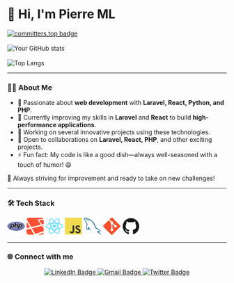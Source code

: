 # 👋 Hi, I'm Pierre ML  

[![committers.top badge](https://user-badge.committers.top/congo_kinshasa/Pierre-ML.svg)](https://user-badge.committers.top/congo_kinshasa/Pierre-ML)  
<br>
![Your GitHub stats](https://github-readme-stats.vercel.app/api?username=Pierre-ML&show_icons=true&theme=radical)  
<br>
![Top Langs](https://github-readme-stats.vercel.app/api/top-langs/?username=Pierre-ML&hide_progress=false&layout=compact&count_private=true&theme=material-palenight)  

---

### :man_technologist: About Me  
- 👀 Passionate about **web development** with **Laravel, React, Python, and PHP**.  
- 🌱 Currently improving my skills in **Laravel** and **React** to build **high-performance applications**.  
- 💼 Working on several innovative projects using these technologies.  
- 💞️ Open to collaborations on **Laravel, React, PHP**, and other exciting projects.  
- ⚡ Fun fact: My code is like a good dish—always well-seasoned with a touch of humor! 😆  

🚀 Always striving for improvement and ready to take on new challenges!  

---

### 🛠️ Tech Stack  
<div>
  <img src="https://github.com/devicons/devicon/blob/master/icons/php/php-original.svg" height="40" width="40"/>
  <img src="https://github.com/devicons/devicon/blob/master/icons/laravel/laravel-plain.svg" height="40" width="40"/>
  <img src="https://github.com/devicons/devicon/blob/master/icons/react/react-original.svg" height="40" width="40"/>
  <img src="https://github.com/devicons/devicon/blob/master/icons/javascript/javascript-original.svg" height="40" width="40"/>
  <img src="https://github.com/devicons/devicon/blob/master/icons/mysql/mysql-original.svg" height="40" width="40"/>
  <img src="https://github.com/devicons/devicon/blob/master/icons/git/git-original.svg" height="40" width="40"/>
  <img src="https://github.com/devicons/devicon/blob/master/icons/github/github-original.svg" height="40" width="40"/>
</div>  

---

### 🌐 Connect with me  
<div id="badges" align="center">
  <a href="https://www.linkedin.com/in/votre-lien-linkedin">
    <img src="https://img.shields.io/badge/LinkedIn-blue?style=for-the-badge&logo=linkedin&logoColor=white" alt="LinkedIn Badge"/>
  </a>
  <a href="mailto:votre-email@gmail.com">
    <img src="https://img.shields.io/badge/Gmail-red?style=for-the-badge&logo=gmail&logoColor=white" alt="Gmail Badge"/>
  </a>
  <a href="https://twitter.com/votre-twitter">
    <img src="https://img.shields.io/badge/Twitter-blue?style=for-the-badge&logo=twitter&logoColor=white" alt="Twitter Badge"/>
  </a>
</div>
